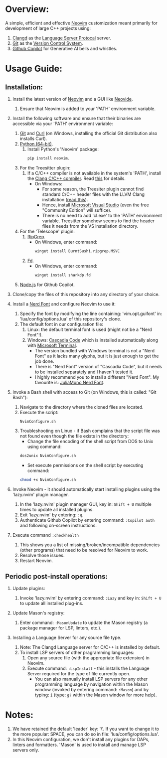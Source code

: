# Overview:
A simple, efficient and effective [Neovim](https://neovim.io) customization meant primarily for development of large C++ projects using:
1. [Clangd](https://clangd.llvm.org) as the [Language Server Protocal](https://microsoft.github.io/language-server-protocol/) server.
1. [Git](https://git-scm.com) as the [Version Control System](https://en.wikipedia.org/wiki/Version_control).
1. [Github Copilot](https://github.com/features/copilot) for Generative AI bells and whistles.

# Usage Guide:
## Installation:

1. Install the latest version of [Neovim](https://neovim.io) and a GUI like [Neovide](https://neovide.dev).
   1. Ensure that Neovim is added to your 'PATH' environment variable.

1. Install the following software and ensure that their binaries are accessible via your 'PATH' environment variable:
   1. [Git](https://git-scm.com/downloads) and [Curl](https://curl.se/download.html) (on Windows, installing the official Git distribution also installs Curl).
   1. [Python (64-bit)](https://www.python.org/downloads).
      1. Install Python's 'Neovim' package:
         ```bash
         pip install neovim.
         ```
   1. For the Treesitter plugin:
      1. If a C/C++ compiler is not available in the system's 'PATH', install the [Clang C/C++ compiler](https://releases.llvm.org/download.html). Read [this](https://github.com/nvim-treesitter/nvim-treesitter/wiki/Windows-support#llvm-clang) for details.
         * On Windows:
           * For some reason, the Treesiter plugin cannot find standard C/C++ header files with the LLVM Clang installation ([read this](https://clangd.llvm.org/troubleshooting#cant-find-standard-library-headers-map-stdioh-etc)).
           * Hence, install [Microsoft Visual Studio](https://visualstudio.microsoft.com) (even the free "Community Edition" will suffice).
           * There is no need to add 'cl.exe' to the 'PATH' environment variable. Treesitter somehow seems to find the header files it needs from the VS installation directory.
   1. For the 'Telescope' plugin:
        1. [RipGrep](https://github.com/BurntSushi/ripgrep).
           * On Windows, enter command:
             ```bash
             winget install BurntSushi.ripgrep.MSVC
             ```
        1. [Fd](https://github.com/sharkdp/fd).
           * On Windows, enter command:
             ```bash
             winget install sharkdp.fd
             ```
   1. [Node.js](https://nodejs.org/en/download) for Github Copilot.

1. Clone/copy the files of this repository into any directory of your choice.

1. Install a [Nerd Font](https://www.nerdfonts.com) and configure Neovim to use it:
   1. Specify the font by modifying the line containing: 'vim.opt.guifont' in: 'lua/config/options.lua' of this repository's clone.
   1. The default font in our configuration file:
      1. Linux: the default terminal font is used (might not be a "Nerd Font"!).
      1. Windows: [Cascadia Code](https://github.com/microsoft/cascadia-code/wiki/Installing-Cascadia-Code) which is installed automatically along with [Microsoft Terminal](https://github.com/microsoft/terminal).
         * The version bundled with Windows terminal is not a "Nerd Font" as it lacks many glyphs, but it is just enough to get the job done.
         * There is "Nerd Font" version of "Cascadia Code", but it needs to be installed separately and I haven't tested it.
         * I highly recommend you to install a different "Nerd Font". My favourite is: [JuliaMono Nerd Font](https://github.com/mietzen/juliamono-nerd-font).

1. Invoke a Bash shell with access to Git (on Windows, this is called: "Git Bash"):
   1. Navigate to the directory where the cloned files are located.
   1. Execute the script:
      ```bash
      NvimConfigure.sh
      ```
   1. Troubleshooting on Linux - if Bash complains that the script file was not found even though the file exists in the directory:
      * Change the file encoding of the shell script from DOS to Unix using command:
      ```bash
      dos2unix NvimConfigure.sh
      ```
      * Set execute permissions on the shell script by executing command:
      ```bash
      chmod +x NvimConfigure.sh
      ```
1. Invoke Neovim - it should automatically start installing plugins using the 'lazy.nvim' plugin manager.
   1. In the 'lazy.nvim' plugin manager GUI, key in: ```Shift + U``` multiple times to update all installed plugins.
   1. Exit 'lazy.nvim' by entering: ```:q```.
   1. Authenticate Github Copilot by entering command: ```:Copilot auth``` and following on-screen instructions.

1. Execute command ```:checkhealth```
   1. This shows you a list of missing/broken/incompatible dependencies (other programs) that need to be resolved for Neovim to work.
   1. Resolve those issues.
   1. Restart Neovim.

## Periodic post-install operations:
1. Update plugins:
   1. Invoke 'lazy.nvim' by entering command: ```:Lazy``` and key in: ```Shift + U``` to update all installed plug-ins.

1. Update Mason's registry:
   1. Enter command: ```:MasonUpdate``` to update the Mason registry (a package manager for LSP, linters, etc.).

1. Installing a Language Server for any source file type.
   1. Note: The Clangd Language server for C/C++ is installed by default.
   1. To install LSP servers of other pragramming languages:
      1. Open any source file (with the appropriate file extension) in Neovim.
      1. Execute command: ```:LspInstall``` - this installs the Language Server required for the type of file currently open.
         * You can also manually install LSP servers for any other programming language by navigation within the Mason window (invoked by entering command: ```:Mason```) and by typing: ```i``` (type: ```g?``` within the Mason window for more help).

# Notes:
1. We have retained the default 'leader' key: '\\'. If you want to change it to the more popular: SPACE, you can do so in file: 'lua/config/options.lua'.
1. In this Neovim configuration, we don't install any plugins for DAPs, linters and formatters. 'Mason' is used to install and manage LSP servers only.
